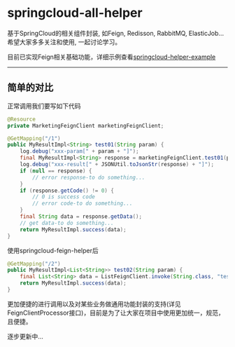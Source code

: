 # springcloud-all-helper
基于SpringCloud的相关组件封装, 如Feign, Redisson, RabbitMQ, ElasticJob...
希望大家多多关注和使用, 一起讨论学习。

目前已实现Feign相关基础功能，详细示例查看[springcloud-helper-example](https://github.com/Chippyer/springcloud-helper-example "springcloud-helper-example")
___
<h2>简单的对比</h2>
<p>正常调用我们要写如下代码</p>

```java
@Resource
private MarketingFeignClient marketingFeignClient;

@GetMapping("/1")
public MyResultImpl<String> test01(String param) {
    log.debug("xxx-param[" + param + "]");
    final MyResultImpl<String> response = marketingFeignClient.test01(param);
    log.debug("xxx-result[" + JSONUtil.toJsonStr(response) + "]");
    if (null == response) {
        // error response-to do something...
    }
    if (response.getCode() != 0) {
        // 0 is success code
        // error code-to do something...
    }
    final String data = response.getData();
    // get data-to do something...
    return MyResultImpl.success(data);
}
```

使用springcloud-feign-helper后
```java
@GetMapping("/2")
public MyResultImpl<List<String>> test02(String param) {
    final List<String> data = ListFeignClient.invoke(String.class, "test02", param);
    return MyResultImpl.success(data);
}
```
更加便捷的进行调用以及对某些业务做通用功能封装的支持(详见FeignClientProcessor接口)，目前是为了让大家在项目中使用更加统一，规范，且便捷。



逐步更新中...

